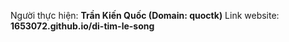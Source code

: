 Người thực hiện: **Trần Kiến Quốc (Domain: quoctk)**
Link website: **1653072.github.io/di-tim-le-song**
